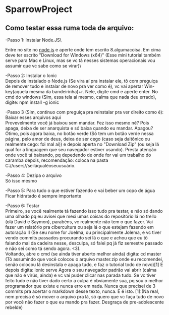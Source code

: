 # SparrowProject
## Como testar essa ruma toda de arquivo:
-Passo 1: Instalar Node.JS\

Entre no site no [node.js](https://nodejs.org/en/) e aperte onde tem escrito 8.algumacoisa. Em cima deve ter escrito "Download for Windows (x64)" (Esse mini tutorial também serve para Mac e Linux, mas se vc tá nesses sistemas operacionais vou assumir que vc sabe como se virar)\

-Passo 2: Instalar o Ionic\
Depois de instalado o Node.js (Se vira aí pra instalar ele, tô com preguiça de remover tudo e instalar de novo pra ver como é), vc vai apertar Win-key(aquela mesma da bandeirinha)+r. Nele, digite cmd e aperte enter. No cmd do windows (Sim, essa tela ai mesmo, calma que nada deu errado), digite:
	npm install -g ionic

-Passo 3 (Sim, continuo com preguiça pra reinstalar pra ver direito como é): Baixar esses arquivos aqui\
Provevelmente você já baixou sem mandar. Fez isso mesmo né? Pois apaga, deixa de ser anarquista e só baixa quando eu mandar. Apagou? Ótimo, pois agora baixa, no botão verde (Só tem um botão verde nessa página, pelo amor de deus, deixa de ser cego (caso seja daltônico ou realmente cego: foi mal aí)) e depois aperta no "Download Zip" (ou seja lá qual for a linguagem que seu navegador estiver usando). Presta atenção onde você tá baixando, pq depedendo de onde for vai um trabalho do caramba depois, recomendação: coloca na pasta C://users//seiláqualéoseuusuário.

-Passo 4: Dezipa o arquivo\
Só isso mesmo

-Passo 5: Para tudo o que estiver fazendo e vai beber um copo de água\
Ficar hidratado é sempre importante

-Passo 6: Testar\
Primeiro, se você realmente tá fazendo isso tudo pra testar, e não só dando uma olhado pq eu avisei que mexi umas coisas do repositório lá no trello (olá David e Saymon), parabéns, vc realmente não tem o que fazer. Vai fazer um relatório pra cibercultura ou seja lá o que estejam fazendo em autoração II (Se seu nome for Joelma, ou principalmente Jolema, e vc tiver vendo commits passados procurando sei lá o que e achou que eu tô falando mal da cadeira nesse, desculpa, só falei pq já fiz semestre passado e não sei como tá sendo agora. <3).\
Voltando, abre o cmd (se ainda tiver aberto melhor ainda) digita:
	cd master
(Tô assumindo que você colocou o arquivo master.zip onde eu recomendei, senão colocou lá desinstala e apaga tudo, e faz o tutorial todo de novo)[1]
E depois digita:
	ionic serve
Agora o seu navegador padrão vai abrir (calma que não é virús, ainda) e vc vai puder clicar nas parada tudo. Se vc tiver feito tudo e não tiver dado certo a culpa é obviamente sua, pq sou o melhor programador que existe e nunca erro em nada. Nunca que precisei de 3 commits pra acertar o markdown desse texto, nunca. E é isto.
[1]:(Na real, nem precisa é só mover o arquivo pra lá, só quero que vc faça tudo de novo por você não fazer o que eu mando pra fazer. Desgraça de pre-adolescente rebelde)